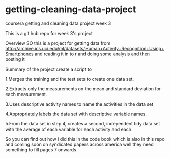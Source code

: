 # getting-cleaning-data-project
coursera getting and cleaning data project week 3

This is a git hub repo for week 3's project

Overview
SO this is a project for getting data from 
http://archive.ics.uci.edu/ml/datasets/Human+Activity+Recognition+Using+Smartphones
and reading it in to r and doing some analysis and then posting it

Summary of the project
create a script to

1.Merges the training and the test sets to create one data set.

2.Extracts only the measurements on the mean and standard deviation for each measurement. 

3.Uses descriptive activity names to name the activities in the data set

4.Appropriately labels the data set with descriptive variable names. 

5.From the data set in step 4, creates a second, independent tidy data set with the average of each variable for each activity and each 

So you can find out how I did this in the code book which is also in this repo and coming soon on syndicated papers across america
well they need something to fill pages 7 onwards
